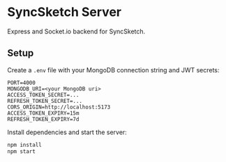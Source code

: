 # SyncSketch Server

Express and Socket.io backend for SyncSketch.

## Setup

Create a `.env` file with your MongoDB connection string and JWT secrets:

```
PORT=4000
MONGODB_URI=<your MongoDB uri>
ACCESS_TOKEN_SECRET=...
REFRESH_TOKEN_SECRET=...
CORS_ORIGIN=http://localhost:5173
ACCESS_TOKEN_EXPIRY=15m
REFRESH_TOKEN_EXPIRY=7d
```

Install dependencies and start the server:

```bash
npm install
npm start
```
